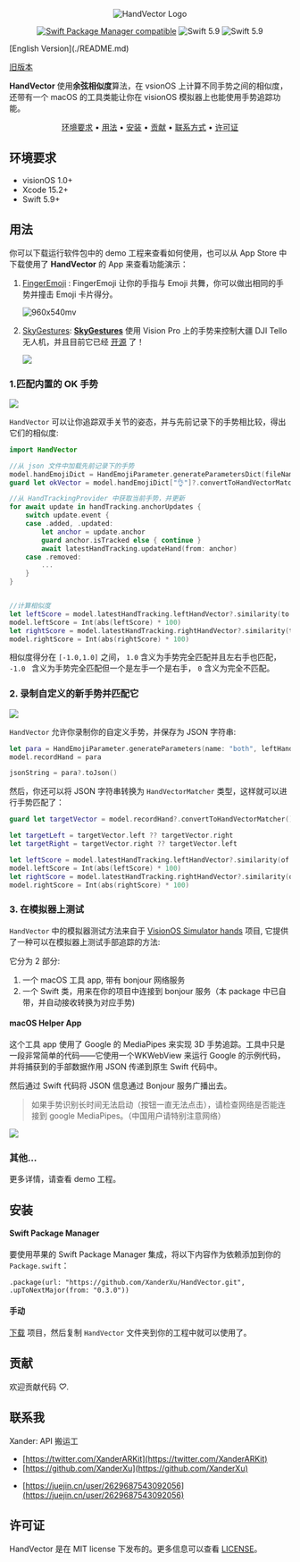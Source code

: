 <p align="center">
    <img src="Resources/HandVectorLogo.png" alt="HandVector Logo" title="HandVector" />
</p>
<p align="center">
  <a href="https://github.com/apple/swift-package-manager"><img alt="Swift Package Manager compatible" src="https://img.shields.io/badge/SPM-%E2%9C%93-brightgreen.svg?style=flat"/></a>
  <img src="https://img.shields.io/badge/Swift-5.9+-orange.svg" alt="Swift 5.9" />
  <img src="https://img.shields.io/badge/Platforms-visionOS-brightgreen?style=flat-square" alt="Swift 5.9" />
</p>
[English Version](./README.md)

[旧版本](./READMEv1/README_CN.md)

**HandVector** 使用**余弦相似度**算法，在 vsionOS 上计算不同手势之间的相似度，还带有一个 macOS 的工具类能让你在 visionOS 模拟器上也能使用手势追踪功能。

<p align="center">
    <a href="#requirements">环境要求</a> • <a href="#usage">用法</a> • <a href="#installation">安装</a> • <a href="#contribution">贡献</a> • <a href="#contact">联系方式</a> • <a href="#license-mit">许可证</a>
</p>


## 环境要求

- visionOS 1.0+
- Xcode 15.2+
- Swift 5.9+

## 用法

你可以下载运行软件包中的 demo 工程来查看如何使用，也可以从 App Store 中下载使用了 **HandVector** 的 App 来查看功能演示：

1. [FingerEmoji](https://apps.apple.com/us/app/fingeremoji/id6476075901) : FingerEmoji 让你的手指与 Emoji 共舞，你可以做出相同的手势并撞击 Emoji 卡片得分。

   ![960x540mv](./Resources/960x540mv.webp)

2. [SkyGestures](https://apps.apple.com/us/app/skygestures/id6499123392): **[SkyGestures](https://github.com/zlinoliver/SkyGestures)** 使用 Vision Pro 上的手势来控制大疆 DJI Tello 无人机，并且目前它已经 [开源](https://github.com/zlinoliver/SkyGestures) 了！

   ![](./Resources/skygestures_demo1.gif)



### 1.匹配内置的 OK 手势

![](./Resources/handVectorDemoMatchOK.gif)

`HandVector` 可以让你追踪双手关节的姿态，并与先前记录下的手势相比较，得出它们的相似度:

```swift
import HandVector

//从 json 文件中加载先前记录下的手势
model.handEmojiDict = HandEmojiParameter.generateParametersDict(fileName: "HandEmojiTotalJson")!
guard let okVector = model.handEmojiDict["👌"]?.convertToHandVectorMatcher(), let leftOKVector = okVector.left else { return }

//从 HandTrackingProvider 中获取当前手势，并更新
for await update in handTracking.anchorUpdates {
    switch update.event {
    case .added, .updated:
        let anchor = update.anchor
        guard anchor.isTracked else { continue }
        await latestHandTracking.updateHand(from: anchor)
    case .removed:
        ...
    }
}


//计算相似度
let leftScore = model.latestHandTracking.leftHandVector?.similarity(to: leftOKVector) ?? 0
model.leftScore = Int(abs(leftScore) * 100)
let rightScore = model.latestHandTracking.rightHandVector?.similarity(to: leftOKVector) ?? 0
model.rightScore = Int(abs(rightScore) * 100)
```

相似度得分在 `[-1.0,1.0]` 之间， `1.0` 含义为手势完全匹配并且左右手也匹配， `-1.0 ` 含义为手势完全匹配但一个是左手一个是右手， `0` 含义为完全不匹配。

### 2. 录制自定义的新手势并匹配它

![](./Resources/handVectorDemoRecordMatch.gif)

`HandVector` 允许你录制你的自定义手势，并保存为 JSON 字符串:

```swift
let para = HandEmojiParameter.generateParameters(name: "both", leftHandVector: model.latestHandTracking.leftHandVector, rightHandVector: model.latestHandTracking.rightHandVector)
model.recordHand = para

jsonString = para?.toJson()
```

然后，你还可以将 JSON 字符串转换为 `HandVectorMatcher` 类型，这样就可以进行手势匹配了：

```swift
guard let targetVector = model.recordHand?.convertToHandVectorMatcher(), targetVector.left != nil || targetVector.right != nil else { return }

let targetLeft = targetVector.left ?? targetVector.right
let targetRight = targetVector.right ?? targetVector.left

let leftScore = model.latestHandTracking.leftHandVector?.similarity(of: HandVectorMatcher.allFingers, to: targetLeft!) ?? 0
model.leftScore = Int(abs(leftScore) * 100)
let rightScore = model.latestHandTracking.rightHandVector?.similarity(of: HandVectorMatcher.allFingers, to: targetRight!) ?? 0
model.rightScore = Int(abs(rightScore) * 100)
```



### 3. 在模拟器上测试

`HandVector` 中的模拟器测试方法来自于  [VisionOS Simulator hands](https://github.com/BenLumenDigital/VisionOS-SimHands) 项目,  它提供了一种可以在模拟器上测试手部追踪的方法:

它分为 2 部分:

1. 一个 macOS 工具 app, 带有 bonjour 网络服务
2. 一个 Swift 类，用来在你的项目中连接到 bonjour 服务（本 package 中已自带，并自动接收转换为对应手势)

#### macOS Helper App

这个工具 app 使用了 Google 的 MediaPipes 来实现 3D 手势追踪。工具中只是一段非常简单的代码——它使用一个WKWebView 来运行 Google 的示例代码，并将捕获到的手部数据作用 JSON 传递到原生 Swift 代码中。

然后通过 Swift 代码将 JSON 信息通过 Bonjour 服务广播出去。

> 如果手势识别长时间无法启动（按钮一直无法点击），请检查网络是否能连接到 google MediaPipes。（中国用户请特别注意网络）

![](./Resources/handVectorTest.gif)

### 其他...

更多详情，请查看 demo 工程。



## 安装

#### Swift Package Manager

要使用苹果的 Swift Package Manager 集成，将以下内容作为依赖添加到你的 `Package.swift`：

```
.package(url: "https://github.com/XanderXu/HandVector.git", .upToNextMajor(from: "0.3.0"))
```

#### 手动

[下载](https://github.com/XanderXu/HandVector/archive/master.zip) 项目，然后复制 `HandVector` 文件夹到你的工程中就可以使用了。

## 贡献

欢迎贡献代码 *♡*.

## 联系我

Xander: API 搬运工

* [https://twitter.com/XanderARKit](https://twitter.com/XanderARKit)
* [https://github.com/XanderXu](https://github.com/XanderXu)

 - [https://juejin.cn/user/2629687543092056](https://juejin.cn/user/2629687543092056)

   

## 许可证

HandVector 是在 MIT license 下发布的。更多信息可以查看 [LICENSE](./LICENSE)。
